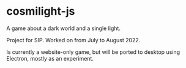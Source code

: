 # cosmilight-js
A game about a dark world and a single light.

Project for SIP. Worked on from July to August 2022.

Is currently a website-only game, but will be ported to desktop using Electron, mostly as an experiment.
